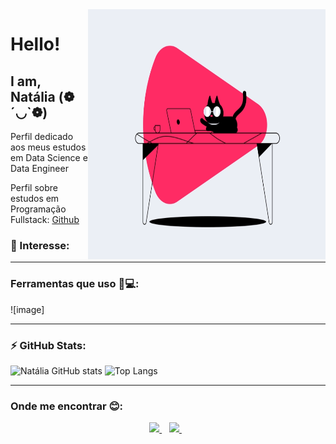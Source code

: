 <img align="right" width="380" height="400" src="https://github.com/sabinonatalia/sabinonatalia/blob/main/image_processing20200401-31608-jtqgjr.gif">

# Hello!
## I am, Natália (❁´◡`❁) 
Perfil dedicado aos meus estudos em Data Science e Data Engineer

Perfil sobre estudos em Programação Fullstack: 
<a href="https://github.com/sabinonatalia">Github</a>

### 🎯 Interesse:

__________________________________________________________________________________________________________________________________________
### Ferramentas que uso 🚀💻:


![image]


__________________________________________________________________________________________________________________________________________
### ⚡ GitHub Stats:
<p align="center">

![Natália GitHub stats](https://github-readme-stats.vercel.app/api?username=nataliasabino&show_icons=true&theme=highcontrast)
![Top Langs](https://github-readme-stats.vercel.app/api/top-langs/?username=nataliasabino&show_icons=true&theme=highcontrast)</p>

__________________________________________________________________________________________________________________________________________
### Onde me encontrar 😊:
<p align="center">

  <a href="https://www.linkedin.com/in/natalia-sabino/">
    <img src="https://img.shields.io/badge/LinkedIn-0077B5?style=for-the-badge&logo=linkedin&logoColor=white"/>
  </a>&nbsp;&nbsp;
    <a href="mailto:na.ssilva@outlook.com">
   <img src="https://img.shields.io/badge/Microsoft_Outlook-0078D4?style=for-the-badge&logo=microsoft-outlook&logoColor=white">    
  </a>&nbsp;&nbsp;</p>
  

